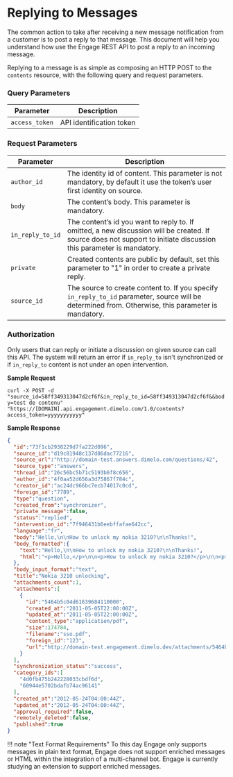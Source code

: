 # Replying to Messages

The common action to take after receiving a new message notification from a customer is to post a reply to that message. This document will help you understand how use the Engage REST API to post a reply to an incoming message. 

Replying to a message is as simple as composing an HTTP POST to the `contents` resource, with the following query and request parameters. 

### Query Parameters

| Parameter | Description |
|-|-|
| `access_token` | API identification token | 

### Request Parameters

| Parameter | Description |
|-|-|
| `author_id` | The identity id of content. This parameter is not mandatory, by default it use the token’s user first identity on source. |
| `body` | The content’s body. This parameter is mandatory. | 
| `in_reply_to_id` | The content’s id you want to reply to. If omitted, a new discussion will be created. If source does not support to initiate discussion this parameter is mandatory. |
| `private` | Created contents are public by default, set this parameter to "1" in order to create a private reply. |
| `source_id` | The source to create content to. If you specify `in_reply_to_id` parameter, source will be determined from. Otherwise, this parameter is mandatory. |

### Authorization

Only users that can reply or initiate a discussion on given source can call this API. The system will return an error if `in_reply_to` isn't synchronized or if `in_reply_to` content is not under an open intervention.

**Sample Request**

`curl -X POST -d "source_id=58ff349313047d2cf6f&in_reply_to_id=58ff349313047d2cf6f&&body=test de contenu" "https://[DOMAIN].api.engagement.dimelo.com/1.0/contents?access_token=yyyyyyyyyyy"`

**Sample Response**

```json
{
  "id":"73f1cb2938229d7fa222d096",
  "source_id":"d19c81948c137d86dac77216",
  "source_url":"http://domain-test.answers.dimelo.com/questions/42",
  "source_type":"answers",
  "thread_id":"26c56bc5b71c5193b6f8c656",
  "author_id":"4f0aa52d656a3d75867f784c",
  "creator_id":"ac24dc966bc7ecb74017c0cd",
  "foreign_id":"7789",
  "type":"question",
  "created_from":"synchronizer",
  "private_message":false,
  "status":"replied",
  "intervention_id":"7f946431b6eebffafae642cc",
  "language":"fr",
  "body":"Hello,\n\nHow to unlock my nokia 3210?\n\nThanks!",
  "body_formatted":{
    "text":"Hello,\n\nHow to unlock my nokia 3210?\n\nThanks!",
    "html":"<p>Hello,</p>\n\n<p>How to unlock my nokia 3210?</p>\n\n<p>Thanks!</p>"
  },
  "body_input_format":"text",
  "title":"Nokia 3210 unlocking",
  "attachments_count":1,
  "attachments":[
    {
      "id":"5464b5c04d61639684110000",
      "created_at":"2011-05-05T22:00:00Z",
      "updated_at":"2011-05-05T22:00:00Z",
      "content_type":"application/pdf",
      "size":174784,
      "filename":"sso.pdf",
      "foreign_id":"123",
      "url":"http://domain-test.engagement.dimelo.dev/attachments/5464b5c04d61639684110000"
    }
  ],
  "synchronization_status":"success",
  "category_ids":[
    "4d0fb475b242228033cbdf6d",
    "60944e5702bdafb74ac96141"
  ],
  "created_at":"2012-05-24T04:00:44Z",
  "updated_at":"2012-05-24T04:00:44Z",
  "approval_required":false,
  "remotely_deleted":false,
  "published":true
}
```

!!! note "Text Format Requirements"
    To this day Engage only supports messages in plain text format, Engage does not support enriched messages or HTML within the integration of a multi-channel bot. Engage is currently studying an extension to support enriched messages.